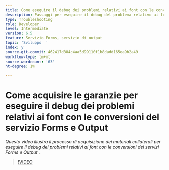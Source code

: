 ```yaml
---
title: Come eseguire il debug dei problemi relativi ai font con le conversioni dei servizi Forms e Output
description: Passaggi per eseguire il debug del problema relativo ai font con il servizio Forms e Output
type: Troubleshooting
role: Developer
level: Intermediate
version: 6.5
feature: Servizio Forms, servizio di output
topic: 'Sviluppo  '
index: y
source-git-commit: 462417d384c4aa5d99110f1b8dadd165ea9b2a49
workflow-type: tm+mt
source-wordcount: '63'
ht-degree: 1%

---
```



# Come acquisire le garanzie per eseguire il debug dei problemi relativi ai font con le conversioni del servizio Forms e Output

*Questo video illustra il processo di acquisizione dei materiali collaterali per eseguire il debug dei problemi relativi ai font con le conversioni dei servizi Forms e Output .*

>[!VIDEO](https://video.tv.adobe.com/v/335487?quality=9&learn=on)

